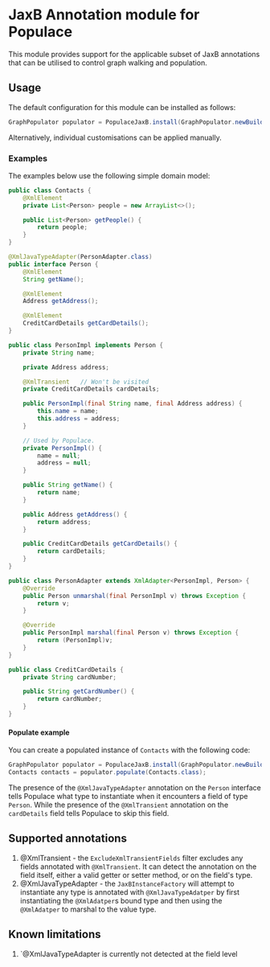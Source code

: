 # JaxB Annotation module for Populace

This module provides support for the applicable subset of JaxB annotations that can be utilised to control graph walking
and population.

## Usage
The default configuration for this module can be installed as follows:

```java
GraphPopulator populator = PopulaceJaxB.install(GraphPopulator.newBuilder()).build();
```

Alternatively, individual customisations can be applied manually.

### Examples

The examples below use the following simple domain model:

```java
public class Contacts {
    @XmlElement
    private List<Person> people = new ArrayList<>();

    public List<Person> getPeople() {
        return people;
    }
}

@XmlJavaTypeAdapter(PersonAdapter.class)
public interface Person {
    @XmlElement
    String getName();

    @XmlElement
    Address getAddress();

    @XmlElement
    CreditCardDetails getCardDetails();
}

public class PersonImpl implements Person {
    private String name;

    private Address address;

    @XmlTransient   // Won't be visited
    private CreditCardDetails cardDetails;

    public PersonImpl(final String name, final Address address) {
        this.name = name;
        this.address = address;
    }

    // Used by Populace.
    private PersonImpl() {
        name = null;
        address = null;
    }

    public String getName() {
        return name;
    }

    public Address getAddress() {
        return address;
    }

    public CreditCardDetails getCardDetails() {
        return cardDetails;
    }
}

public class PersonAdapter extends XmlAdapter<PersonImpl, Person> {
    @Override
    public Person unmarshal(final PersonImpl v) throws Exception {
        return v;
    }

    @Override
    public PersonImpl marshal(final Person v) throws Exception {
        return (PersonImpl)v;
    }
}

public class CreditCardDetails {
    private String cardNumber;

    public String getCardNumber() {
        return cardNumber;
    }
}
```

#### Populate example
You can create a populated instance of `Contacts` with the following code:

```java
GraphPopulator populator = PopulaceJaxB.install(GraphPopulator.newBuilder()).build();
Contacts contacts = populator.populate(Contacts.class);
```

The presence of the `@XmlJavaTypeAdapter` annotation on the `Person` interface tells Populace what type to instantiate
when it encounters a field of type `Person`. While the presence of the `@XmlTransient` annotation on the `cardDetails`
field tells Populace to skip this field.

## Supported annotations

1. @XmlTransient - the `ExcludeXmlTransientFields` filter excludes any fields annotated with `@XmlTransient`. It can
detect the annotation on the field itself, either a valid getter or setter method, or on the field's type.
1. @XmlJavaTypeAdapter - the `JaxBInstanceFactory` will attempt to instantiate any type is annotated with
`@XmlJavaTypeAdatper` by first instantiating the `@XmlAdatper`s bound type and then using the `@XmlAdatper` to marshal
to the value type.

## Known limitations
1. `@XmlJavaTypeAdapter is currently not detected at the field level
